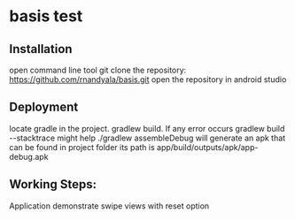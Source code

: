 # basis test

## Installation
open command line tool
git clone the repository: https://github.com/rnandyala/basis.git
open the repository in android studio

## Deployment
locate gradle in the project. gradlew build. If any error occurs gradlew build --stacktrace might help
./gradlew assembleDebug will generate an apk that can be found in project folder its path is  app/build/outputs/apk/app-debug.apk

## Working Steps:
Application demonstrate swipe views with reset option